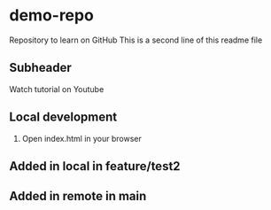 # demo-repo

Repository to learn on GitHub
This is a second line of this readme file

## Subheader

Watch tutorial on Youtube

## Local development

1. Open index.html in your browser

## Added in local in feature/test2

## Added in remote in main


